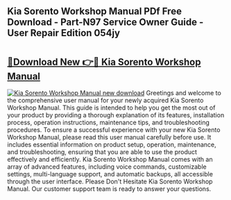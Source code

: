 ## Kia Sorento Workshop Manual PDf Free Download - Part-N97 Service Owner Guide - User Repair Edition 054jy

# <h2><a href="http://cf22389.oget.top/?id=Kia+Sorento+Workshop+Manual">🔗Download New 👉🔴 Kia Sorento Workshop Manual</a></h2>

[![Kia Sorento Workshop Manual new download](https://i.imgur.com/5g1atiW.png)](http://cf22389.oget.top/?id=Kia+Sorento+Workshop+Manual)
Greetings and welcome to the comprehensive user manual for your newly acquired Kia Sorento Workshop Manual. This guide is intended to help you get the most out of your product by providing a thorough explanation of its features, installation process, operation instructions, maintenance tips, and troubleshooting procedures. To ensure a successful experience with your new Kia Sorento Workshop Manual, please read this user manual carefully before use. It includes essential information on product setup, operation, maintenance, and troubleshooting, ensuring that you are able to use the product effectively and efficiently. Kia Sorento Workshop Manual comes with an array of advanced features, including voice commands, customizable settings, multi-language support, and automatic backups, all accessible through the user interface. Please Don't Hesitate Kia Sorento Workshop Manual. Our customer support team is ready to answer your questions.

